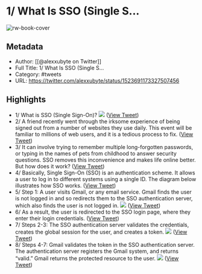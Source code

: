 # 1/ What Is SSO (Single S...

![rw-book-cover](https://pbs.twimg.com/profile_images/1524184008635998209/vOSCJXuk.jpg)

## Metadata
- Author: [[@alexxubyte on Twitter]]
- Full Title: 1/ What Is SSO (Single S...
- Category: #tweets
- URL: https://twitter.com/alexxubyte/status/1523691173327507456

## Highlights
- 1/ What is SSO (Single Sign-On)? 
  ![](https://pbs.twimg.com/media/FSU9C5NVcAAbZ7r.jpg) ([View Tweet](https://twitter.com/alexxubyte/status/1523691173327507456))
- 2/ A friend recently went through the irksome experience of being signed out from a number of websites they use daily. This event will be familiar to millions of web users, and it is a tedious process to fix. ([View Tweet](https://twitter.com/alexxubyte/status/1523691177274339328))
- 3/ It can involve trying to remember multiple long-forgotten passwords, or typing in the names of pets from childhood to answer security questions. SSO removes this inconvenience and makes life online better. But how does it work? ([View Tweet](https://twitter.com/alexxubyte/status/1523691180034199552))
- 4/ Basically, Single Sign-On (SSO) is an authentication scheme. It allows a user to log in to different systems using a single ID.
  The diagram below illustrates how SSO works. ([View Tweet](https://twitter.com/alexxubyte/status/1523691182781435911))
- 5/ Step 1: A user visits Gmail, or any email service. Gmail finds the user is not logged in and so redirects them to the SSO authentication server, which also finds the user is not logged in. 
  ![](https://pbs.twimg.com/media/FSU9Dz-VIAUB-jQ.jpg) ([View Tweet](https://twitter.com/alexxubyte/status/1523691190331211776))
- 6/ As a result, the user is redirected to the SSO login page, where they enter their login credentials. ([View Tweet](https://twitter.com/alexxubyte/status/1523691194227732480))
- 7/ Steps 2-3: The SSO authentication server validates the credentials, creates the global session for the user, and creates a token. 
  ![](https://pbs.twimg.com/media/FSU9EdZVkAANG7i.jpg) ([View Tweet](https://twitter.com/alexxubyte/status/1523691201420926977))
- 8/ Steps 4-7: Gmail validates the token in the SSO authentication server. The authentication server registers the Gmail system, and returns “valid.” Gmail returns the protected resource to the user. 
  ![](https://pbs.twimg.com/media/FSU9E8DVIAUbxZE.jpg) ([View Tweet](https://twitter.com/alexxubyte/status/1523691209507581952))
